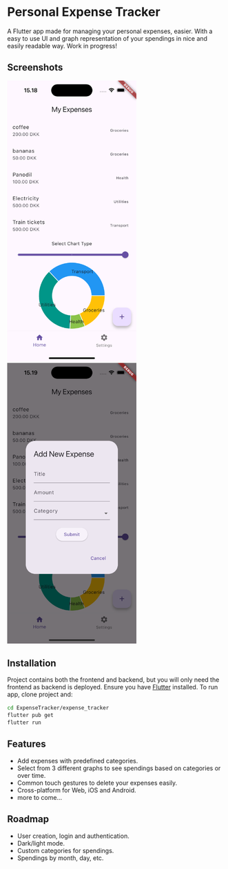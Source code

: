 
# Personal Expense Tracker 

A Flutter app made for managing your personal expenses, easier.
With a easy to use UI and graph representation of your spendings in nice and easily readable way. Work in progress!


## Screenshots
<img src="screenshots/Simulator%20Screenshot%20-%20iPhone%2015%20-%202025-03-26%20at%2015.18.47.png" alt="App Screenshot" width="300">
<img src="screenshots/Simulator%20Screenshot%20-%20iPhone%2015%20-%202025-03-26%20at%2015.19.09.png" alt="App Screenshot" width="300">


## Installation

Project contains both the frontend and backend, but you will only need the frontend as backend is deployed.
Ensure you have [Flutter](https://flutter.dev/docs/get-started/install) installed.
To run app, clone project and:

```bash
cd ExpenseTracker/expense_tracker
flutter pub get
flutter run
```
    
## Features

- Add expenses with predefined categories. 
- Select from 3 different graphs to see spendings based on categories or over time.
- Common touch gestures to delete your expenses easily.
- Cross-platform for Web, iOS and Android.
- more to come...


## Roadmap

- User creation, login and authentication.
- Dark/light mode.
- Custom categories for spendings.
- Spendings by month, day, etc. 



